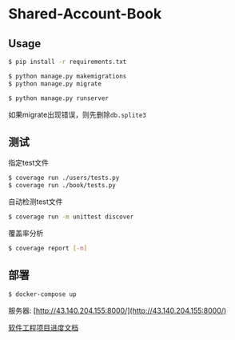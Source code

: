 # Shared-Account-Book


## Usage

```bash
$ pip install -r requirements.txt

$ python manage.py makemigrations
$ python manage.py migrate

$ python manage.py runserver
```
如果migrate出现错误，则先删除`db.splite3`

## 测试

指定test文件
```bash
$ coverage run ./users/tests.py
$ coverage run ./book/tests.py
```

自动检测test文件
```bash
$ coverage run -m unittest discover
```

覆盖率分析
```bash
$ coverage report [-m]
```

## 部署
```bash
$ docker-compose up
```

服务器: [http://43.140.204.155:8000/](http://43.140.204.155:8000/)

[软件工程项目进度文档](https://docs.qq.com/doc/DWm9kR1NKSmtnbmdx)

